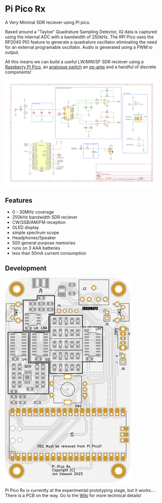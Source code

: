 Pi Pico Rx
==========

A Very Minimal SDR reciever using PI pico.

Based around a "Tayloe" Quadrature Sampling Detector, IQ data is captured using
the internal ADC with a bandwidth of 250kHz. The RPI Pico uses the RP2040 PIO
feature to generate a quadrature oscillator eliminating the need for an
external programable oscillator. Audio is generated using a PWM io output.

All this means we can build a useful LW/MW/SF SDR reciever using a [Raspberry Pi Pico](https://www.raspberrypi.com/products/raspberry-pi-pico/), an [analogue switch](https://www.onsemi.com/products/interfaces/analog-switches/fst3253) an [op-amp](https://www.analog.com/media/en/technical-documentation/data-sheets/ltc6226-6227.pdf) and a handful of discrete components!

![concept](images/concept.svg)

Features
--------

+ 0 - 30MHz coverage
+ 250kHz bandwidth SDR reciever
+ CW/SSB/AM/FM reception
+ OLED display
+ simple spectrum scope
+ Headphones/Speaker
+ 500 general purpose memories
+ runs on 3 AAA batteries
+ less than 50mA current consumption

Development
-----------

![concept](images/top.svg)

Pi Pico Rx is currently at the experimental prototyping stage, but it works.... There is a PCB on the way. Go to the [Wiki](https://github.com/dawsonjon/PicoRX/wiki) for more technical details!
